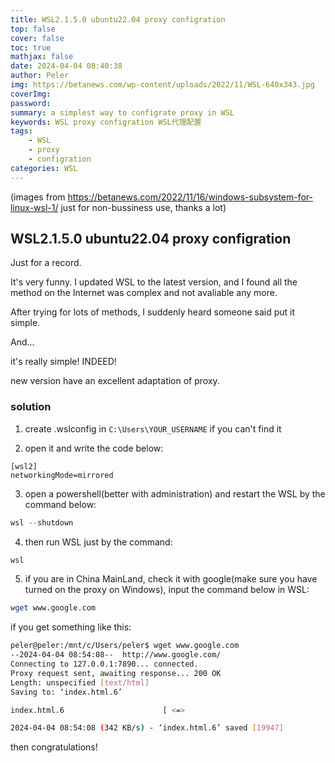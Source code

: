 ```yaml
---
title: WSL2.1.5.0 ubuntu22.04 proxy configration
top: false
cover: false
toc: true
mathjax: false
date: 2024-04-04 08:40:38
author: Peler
img: https://betanews.com/wp-content/uploads/2022/11/WSL-640x343.jpg
coverImg: 
password:
summary: a simplest way to configrate proxy in WSL
keywords: WSL proxy configration WSL代理配置
tags: 
    - WSL 
    - proxy
    - configration
categories: WSL
---
```


(images from https://betanews.com/2022/11/16/windows-subsystem-for-linux-wsl-1/ just for non-bussiness use, thanks a lot)

## WSL2.1.5.0 ubuntu22.04 proxy configration

Just for a record.

It's very funny. I updated WSL to the latest version, and I found all the method on the Internet was complex and not avaliable any more.

After trying for lots of methods, I suddenly heard someone said put it simple.

And...

it's really simple! INDEED!

new version have an excellent adaptation of proxy.

### solution
1. create .wslconfig in `C:\Users\YOUR_USERNAME` if you can't find it

2. open it and write the code below:
```wslconfig
[wsl2]
networkingMode=mirrored
```

3. open a powershell(better with administration) and restart the WSL by the command below:
```powershell
wsl --shutdown
```

4. then run WSL just by the command:
```cmd
wsl
```

5. if you are in China MainLand, check it with google(make sure you have turned on the proxy on Windows), input the command below in WSL:
```bash
wget www.google.com
```
if you get something like this:
```bash
peler@peler:/mnt/c/Users/peler$ wget www.google.com
--2024-04-04 08:54:08--  http://www.google.com/
Connecting to 127.0.0.1:7890... connected.
Proxy request sent, awaiting response... 200 OK
Length: unspecified [text/html]
Saving to: ‘index.html.6’

index.html.6                      [ <=>                                              ]  19.48K  --.-KB/s    in 0.06s

2024-04-04 08:54:08 (342 KB/s) - ‘index.html.6’ saved [19947]
```
then congratulations!